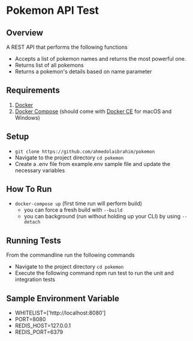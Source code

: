 # Pokemon API Test
## Overview
A REST API that performs the following functions
 - Accepts a list of pokemon names and returns the most powerful one. 
 - Returns list of all pokemons
 - Returns a pokemon's details based on name parameter 

## Requirements
1. [Docker](https://www.docker.com/products/docker)
2. [Docker Compose](https://docs.docker.com/compose/install/) (should come with [Docker CE](https://store.docker.com/search?offering=community&type=edition) for macOS and Windows)

## Setup
- `git clone https://github.com/ahmedolaibrahim/pokemon`
- Navigate to the project directory `cd pokemon`
- Create a .env file from example.env sample file and update the necessary variables

## How To Run
- `docker-compose up` (first time run will perform build)
    - you can force a fresh build with `--build`
    - you can background (run without holding up your CLI) by using `--detach`
 
## Running Tests
From the commandline run the following commands
  - Navigate to the project directory  `cd pokemon`
  - Execute the following command npm run test to run the unit and integration tests

## Sample Environment Variable
 -  WHITELIST=['http://localhost:8080']
 -  PORT=8080
 -  REDIS_HOST=127.0.0.1
 -  REDIS_PORT=6379